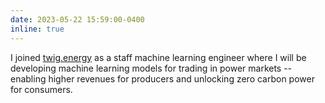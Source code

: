 ```yaml
---
date: 2023-05-22 15:59:00-0400
inline: true
---
```


I joined [twig.energy](https://www.twig.energy/) as a staff machine learning engineer where I will be developing machine learning models for trading in power markets -- enabling higher revenues for producers and unlocking zero carbon power for consumers.
